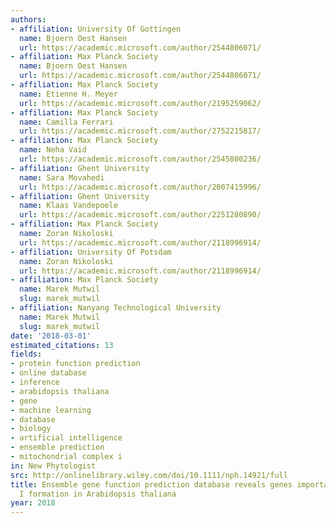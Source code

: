 ```yaml
---
authors:
- affiliation: University Of Gottingen
  name: Bjoern Oest Hansen
  url: https://academic.microsoft.com/author/2544806071/
- affiliation: Max Planck Society
  name: Bjoern Oest Hansen
  url: https://academic.microsoft.com/author/2544806071/
- affiliation: Max Planck Society
  name: Etienne H. Meyer
  url: https://academic.microsoft.com/author/2195259062/
- affiliation: Max Planck Society
  name: Camilla Ferrari
  url: https://academic.microsoft.com/author/2752215817/
- affiliation: Max Planck Society
  name: Neha Vaid
  url: https://academic.microsoft.com/author/2545800236/
- affiliation: Ghent University
  name: Sara Movahedi
  url: https://academic.microsoft.com/author/2007415996/
- affiliation: Ghent University
  name: Klaas Vandepoele
  url: https://academic.microsoft.com/author/2251280890/
- affiliation: Max Planck Society
  name: Zoran Nikoloski
  url: https://academic.microsoft.com/author/2118996914/
- affiliation: University Of Potsdam
  name: Zoran Nikoloski
  url: https://academic.microsoft.com/author/2118996914/
- affiliation: Max Planck Society
  name: Marek Mutwil
  slug: marek_mutwil
- affiliation: Nanyang Technological University
  name: Marek Mutwil
  slug: marek_mutwil
date: '2018-03-01'
estimated_citations: 13
fields:
- protein function prediction
- online database
- inference
- arabidopsis thaliana
- gene
- machine learning
- database
- biology
- artificial intelligence
- ensemble prediction
- mitochondrial complex i
in: New Phytologist
src: http://onlinelibrary.wiley.com/doi/10.1111/nph.14921/full
title: Ensemble gene function prediction database reveals genes important for complex
  I formation in Arabidopsis thaliana
year: 2018
---
```

